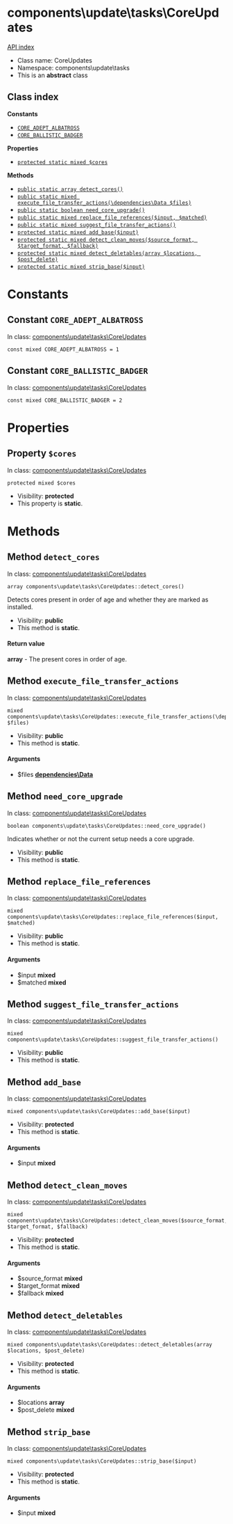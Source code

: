 # components\update\tasks\CoreUpdates
[API index](../../../API-index.md)






* Class name: CoreUpdates
* Namespace: components\update\tasks
* This is an **abstract** class




## Class index
**Constants**
* [`CORE_ADEPT_ALBATROSS`](#constant-core_adept_albatross)
* [`CORE_BALLISTIC_BADGER`](#constant-core_ballistic_badger)

**Properties**
* [`protected static mixed $cores`](#property-cores)

**Methods**
* [`public static array detect_cores()`](#method-detect_cores)
* [`public static mixed execute_file_transfer_actions(\dependencies\Data $files)`](#method-execute_file_transfer_actions)
* [`public static boolean need_core_upgrade()`](#method-need_core_upgrade)
* [`public static mixed replace_file_references($input, $matched)`](#method-replace_file_references)
* [`public static mixed suggest_file_transfer_actions()`](#method-suggest_file_transfer_actions)
* [`protected static mixed add_base($input)`](#method-add_base)
* [`protected static mixed detect_clean_moves($source_format, $target_format, $fallback)`](#method-detect_clean_moves)
* [`protected static mixed detect_deletables(array $locations, $post_delete)`](#method-detect_deletables)
* [`protected static mixed strip_base($input)`](#method-strip_base)





# Constants


## Constant `CORE_ADEPT_ALBATROSS`
In class: [components\update\tasks\CoreUpdates](#top)

```
const mixed CORE_ADEPT_ALBATROSS = 1
```







## Constant `CORE_BALLISTIC_BADGER`
In class: [components\update\tasks\CoreUpdates](#top)

```
const mixed CORE_BALLISTIC_BADGER = 2
```







# Properties


## Property `$cores`
In class: [components\update\tasks\CoreUpdates](#top)

```
protected mixed $cores
```





* Visibility: **protected**
* This property is **static**.


# Methods


## Method `detect_cores`
In class: [components\update\tasks\CoreUpdates](#top)

```
array components\update\tasks\CoreUpdates::detect_cores()
```

Detects cores present in order of age and whether they are marked as installed.



* Visibility: **public**
* This method is **static**.


#### Return value

**array** - The present cores in order of age.







## Method `execute_file_transfer_actions`
In class: [components\update\tasks\CoreUpdates](#top)

```
mixed components\update\tasks\CoreUpdates::execute_file_transfer_actions(\dependencies\Data $files)
```





* Visibility: **public**
* This method is **static**.

#### Arguments

* $files **[dependencies\Data](../../../dependencies/Data.md)**






## Method `need_core_upgrade`
In class: [components\update\tasks\CoreUpdates](#top)

```
boolean components\update\tasks\CoreUpdates::need_core_upgrade()
```

Indicates whether or not the current setup needs a core upgrade.



* Visibility: **public**
* This method is **static**.






## Method `replace_file_references`
In class: [components\update\tasks\CoreUpdates](#top)

```
mixed components\update\tasks\CoreUpdates::replace_file_references($input, $matched)
```





* Visibility: **public**
* This method is **static**.

#### Arguments

* $input **mixed**
* $matched **mixed**






## Method `suggest_file_transfer_actions`
In class: [components\update\tasks\CoreUpdates](#top)

```
mixed components\update\tasks\CoreUpdates::suggest_file_transfer_actions()
```





* Visibility: **public**
* This method is **static**.






## Method `add_base`
In class: [components\update\tasks\CoreUpdates](#top)

```
mixed components\update\tasks\CoreUpdates::add_base($input)
```





* Visibility: **protected**
* This method is **static**.

#### Arguments

* $input **mixed**






## Method `detect_clean_moves`
In class: [components\update\tasks\CoreUpdates](#top)

```
mixed components\update\tasks\CoreUpdates::detect_clean_moves($source_format, $target_format, $fallback)
```





* Visibility: **protected**
* This method is **static**.

#### Arguments

* $source_format **mixed**
* $target_format **mixed**
* $fallback **mixed**






## Method `detect_deletables`
In class: [components\update\tasks\CoreUpdates](#top)

```
mixed components\update\tasks\CoreUpdates::detect_deletables(array $locations, $post_delete)
```





* Visibility: **protected**
* This method is **static**.

#### Arguments

* $locations **array**
* $post_delete **mixed**






## Method `strip_base`
In class: [components\update\tasks\CoreUpdates](#top)

```
mixed components\update\tasks\CoreUpdates::strip_base($input)
```





* Visibility: **protected**
* This method is **static**.

#### Arguments

* $input **mixed**





